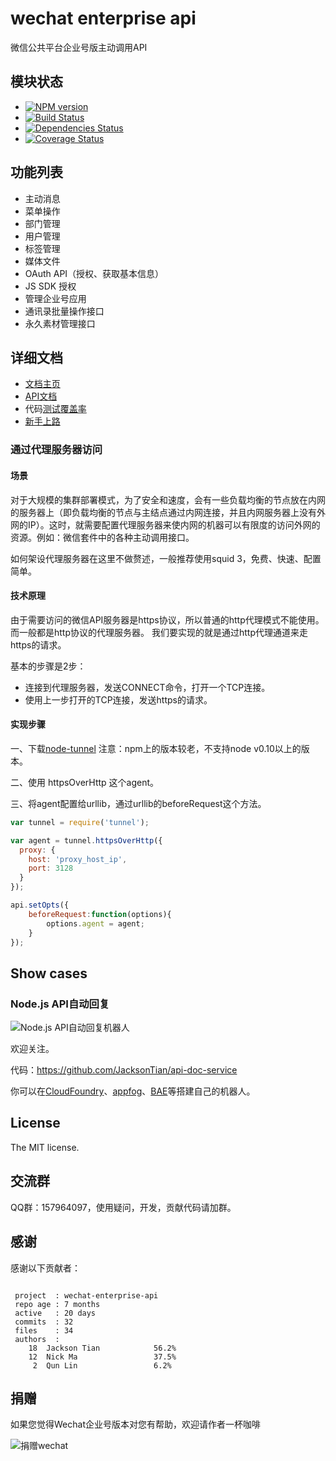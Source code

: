 wechat enterprise api
=====================

微信公共平台企业号版主动调用API

## 模块状态
- [![NPM version](https://badge.fury.io/js/wechat-enterprise-api.png)](http://badge.fury.io/js/wechat-enterprise-api)
- [![Build Status](https://travis-ci.org/node-webot/wechat-enterprise-api.png?branch=master)](https://travis-ci.org/node-webot/wechat-enterprise-api)
- [![Dependencies Status](https://david-dm.org/node-webot/wechat-enterprise-api.png)](https://david-dm.org/node-webot/wechat-enterprise-api)
- [![Coverage Status](https://coveralls.io/repos/node-webot/wechat-enterprise-api/badge.png)](https://coveralls.io/r/node-webot/wechat-enterprise-api)

## 功能列表
- 主动消息
- 菜单操作
- 部门管理
- 用户管理
- 标签管理
- 媒体文件
- OAuth API（授权、获取基本信息）
- JS SDK 授权
- 管理企业号应用
- 通讯录批量操作接口
- 永久素材管理接口


## 详细文档
- [文档主页](http://doxmate.cool/node-webot/wechat-enterprise-api/index.html)
- [API文档](http://doxmate.cool/node-webot/wechat-enterprise-api/api.html)
- 代码[测试覆盖率](http://node-webot.github.io/wechat-enterprise-api/coverage/index.html)
- [新手上路](http://node-webot.github.io/wechat-enterprise-api/Getting%20start.html)

### 通过代理服务器访问

#### 场景

对于大规模的集群部署模式，为了安全和速度，会有一些负载均衡的节点放在内网的服务器上（即负载均衡的节点与主结点通过内网连接，并且内网服务器上没有外网的IP）。这时，就需要配置代理服务器来使内网的机器可以有限度的访问外网的资源。例如：微信套件中的各种主动调用接口。

如何架设代理服务器在这里不做赘述，一般推荐使用squid 3，免费、快速、配置简单。

#### 技术原理

由于需要访问的微信API服务器是https协议，所以普通的http代理模式不能使用。
而一般都是http协议的代理服务器。
我们要实现的就是通过http代理通道来走https的请求。

基本的步骤是2步：

- 连接到代理服务器，发送CONNECT命令，打开一个TCP连接。
- 使用上一步打开的TCP连接，发送https的请求。

#### 实现步骤

一、下载[node-tunnel](https://github.com/koichik/node-tunnel) 注意：npm上的版本较老，不支持node v0.10以上的版本。

二、使用 httpsOverHttp 这个agent。

三、将agent配置给urllib，通过urllib的beforeRequest这个方法。

```js
var tunnel = require('tunnel');

var agent = tunnel.httpsOverHttp({
  proxy: {
    host: 'proxy_host_ip',
    port: 3128
  }
});

api.setOpts({
    beforeRequest:function(options){
        options.agent = agent;
    }
});

```

## Show cases
### Node.js API自动回复

![Node.js API自动回复机器人](http://nodeapi.diveintonode.org/assets/qrcode.jpg)

欢迎关注。

代码：<https://github.com/JacksonTian/api-doc-service>

你可以在[CloudFoundry](http://www.cloudfoundry.com/)、[appfog](https://www.appfog.com/)、[BAE](http://developer.baidu.com/wiki/index.php?title=docs/cplat/rt/node.js)等搭建自己的机器人。

## License
The MIT license.

## 交流群
QQ群：157964097，使用疑问，开发，贡献代码请加群。

## 感谢
感谢以下贡献者：

```

 project  : wechat-enterprise-api
 repo age : 7 months
 active   : 20 days
 commits  : 32
 files    : 34
 authors  :
    18	Jackson Tian            56.2%
    12	Nick Ma                 37.5%
     2	Qun Lin                 6.2%

```

## 捐赠
如果您觉得Wechat企业号版本对您有帮助，欢迎请作者一杯咖啡

![捐赠wechat](https://cloud.githubusercontent.com/assets/327019/2941591/2b9e5e58-d9a7-11e3-9e80-c25aba0a48a1.png)
